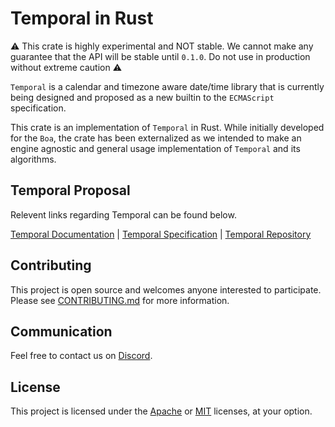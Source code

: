 # Temporal in Rust

:warning: This crate is highly experimental and NOT stable. We cannot make any guarantee that the API will be stable until `0.1.0`. Do not use in production without extreme caution :warning:

`Temporal` is a calendar and timezone aware date/time library that is currently being designed and proposed as a new
builtin to the `ECMAScript` specification.

This crate is an implementation of `Temporal` in Rust. While initially developed for the `Boa`, the crate has been externalized
as we intended to make an engine agnostic and general usage implementation of `Temporal` and its algorithms.

## Temporal Proposal

Relevent links regarding Temporal can be found below.

[Temporal Documentation](https://tc39.es/proposal-temporal/docs/) | [Temporal Specification](https://tc39.es/proposal-temporal/) | [Temporal Repository](https://github.com/tc39/proposal-temporal)

## Contributing

This project is open source and welcomes anyone interested to participate. Please see [CONTRIBUTING.md](./CONTRIBUTING.md) for more information.

## Communication

Feel free to contact us on [Discord](https://discord.gg/tUFFk9Y).

## License

This project is licensed under the [Apache](./LICENSE-Apache) or [MIT](./LICENSE-MIT) licenses, at your option.

